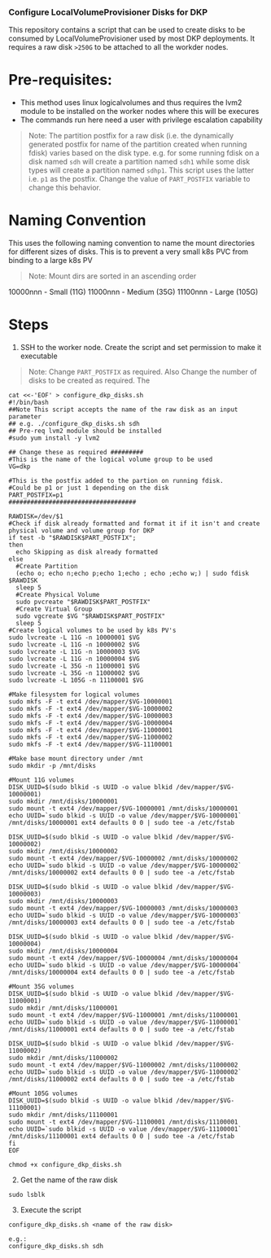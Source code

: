 ### Configure LocalVolumeProvisioner Disks for DKP

This repository contains a script that can be used to create disks to be consumed by LocalVolumeProvisioner used by most DKP deployments. It requires a raw disk `>250G` to be attached to all the workder nodes. 

# Pre-requisites:
- This method uses linux logicalvolumes and thus requires the lvm2 module to be installed on the worker nodes where this will be execures
- The commands run here need a user with privilege escalation capability

> Note: The partition postfix for a raw disk (i.e. the dynamically generated postfix for name of the partition created when running fdisk) varies based on the disk type. e.g. for some running fdisk on a disk named `sdh` will create a partition named `sdh1` while some disk types will create a partition named `sdhp1`. This script uses the latter i.e. `p1` as the postfix. Change the value of `PART_POSTFIX` variable to change this behavior.

# Naming Convention

This uses the following naming convention to name the mount directories for different sizes of disks. This is to prevent a very small k8s PVC from binding to a large k8s PV 

> Note: Mount dirs are sorted in an ascending order

10000nnn - Small (11G)
11000nnn - Medium (35G)
11100nnn - Large (105G)


# Steps

1. SSH to the worker node. Create the script and set permission to make it executable 

> Note: Change `PART_POSTFIX` as required. Also Change the number of disks to be created as required. The 

```
cat <<-'EOF' > configure_dkp_disks.sh
#!/bin/bash
##Note This script accepts the name of the raw disk as an input parameter
## e.g. ./configure_dkp_disks.sh sdh
## Pre-req lvm2 module should be installed
#sudo yum install -y lvm2

## Change these as required #########
#This is the name of the logical volume group to be used
VG=dkp

#This is the postfix added to the partion on running fdisk.
#Could be p1 or just 1 depending on the disk
PART_POSTFIX=p1
###################################

RAWDISK=/dev/$1
#Check if disk already formatted and format it if it isn't and create physical volume and volume group for DKP
if test -b "$RAWDISK$PART_POSTFIX";
then
  echo Skipping as disk already formatted
else
  #Create Partition
  (echo o; echo n;echo p;echo 1;echo ; echo ;echo w;) | sudo fdisk $RAWDISK
  sleep 5
  #Create Physical Volume
  sudo pvcreate "$RAWDISK$PART_POSTFIX"
  #Create Virtual Group
  sudo vgcreate $VG "$RAWDISK$PART_POSTFIX"
  sleep 5
#Create logical volumes to be used by k8s PV's
sudo lvcreate -L 11G -n 10000001 $VG
sudo lvcreate -L 11G -n 10000002 $VG
sudo lvcreate -L 11G -n 10000003 $VG
sudo lvcreate -L 11G -n 10000004 $VG
sudo lvcreate -L 35G -n 11000001 $VG
sudo lvcreate -L 35G -n 11000002 $VG
sudo lvcreate -L 105G -n 11100001 $VG

#Make filesystem for logical volumes
sudo mkfs -F -t ext4 /dev/mapper/$VG-10000001
sudo mkfs -F -t ext4 /dev/mapper/$VG-10000002
sudo mkfs -F -t ext4 /dev/mapper/$VG-10000003
sudo mkfs -F -t ext4 /dev/mapper/$VG-10000004
sudo mkfs -F -t ext4 /dev/mapper/$VG-11000001
sudo mkfs -F -t ext4 /dev/mapper/$VG-11000002
sudo mkfs -F -t ext4 /dev/mapper/$VG-11100001

#Make base mount directory under /mnt
sudo mkdir -p /mnt/disks

#Mount 11G volumes
DISK_UUID=$(sudo blkid -s UUID -o value blkid /dev/mapper/$VG-10000001)
sudo mkdir /mnt/disks/10000001
sudo mount -t ext4 /dev/mapper/$VG-10000001 /mnt/disks/10000001
echo UUID=`sudo blkid -s UUID -o value /dev/mapper/$VG-10000001` /mnt/disks/10000001 ext4 defaults 0 0 | sudo tee -a /etc/fstab

DISK_UUID=$(sudo blkid -s UUID -o value blkid /dev/mapper/$VG-10000002)
sudo mkdir /mnt/disks/10000002
sudo mount -t ext4 /dev/mapper/$VG-10000002 /mnt/disks/10000002
echo UUID=`sudo blkid -s UUID -o value /dev/mapper/$VG-10000002` /mnt/disks/10000002 ext4 defaults 0 0 | sudo tee -a /etc/fstab

DISK_UUID=$(sudo blkid -s UUID -o value blkid /dev/mapper/$VG-10000003)
sudo mkdir /mnt/disks/10000003
sudo mount -t ext4 /dev/mapper/$VG-10000003 /mnt/disks/10000003
echo UUID=`sudo blkid -s UUID -o value /dev/mapper/$VG-10000003` /mnt/disks/10000003 ext4 defaults 0 0 | sudo tee -a /etc/fstab

DISK_UUID=$(sudo blkid -s UUID -o value blkid /dev/mapper/$VG-10000004)
sudo mkdir /mnt/disks/10000004
sudo mount -t ext4 /dev/mapper/$VG-10000004 /mnt/disks/10000004
echo UUID=`sudo blkid -s UUID -o value /dev/mapper/$VG-10000004` /mnt/disks/10000004 ext4 defaults 0 0 | sudo tee -a /etc/fstab

#Mount 35G volumes
DISK_UUID=$(sudo blkid -s UUID -o value blkid /dev/mapper/$VG-11000001)
sudo mkdir /mnt/disks/11000001
sudo mount -t ext4 /dev/mapper/$VG-11000001 /mnt/disks/11000001
echo UUID=`sudo blkid -s UUID -o value /dev/mapper/$VG-11000001` /mnt/disks/11000001 ext4 defaults 0 0 | sudo tee -a /etc/fstab

DISK_UUID=$(sudo blkid -s UUID -o value blkid /dev/mapper/$VG-11000002)
sudo mkdir /mnt/disks/11000002
sudo mount -t ext4 /dev/mapper/$VG-11000002 /mnt/disks/11000002
echo UUID=`sudo blkid -s UUID -o value /dev/mapper/$VG-11000002` /mnt/disks/11000002 ext4 defaults 0 0 | sudo tee -a /etc/fstab

#Mount 105G volumes
DISK_UUID=$(sudo blkid -s UUID -o value blkid /dev/mapper/$VG-11100001)
sudo mkdir /mnt/disks/11100001
sudo mount -t ext4 /dev/mapper/$VG-11100001 /mnt/disks/11100001
echo UUID=`sudo blkid -s UUID -o value /dev/mapper/$VG-11100001` /mnt/disks/11100001 ext4 defaults 0 0 | sudo tee -a /etc/fstab
fi
EOF

chmod +x configure_dkp_disks.sh
```

2. Get the name of the raw disk

```
sudo lsblk
```

3. Execute the script

```
configure_dkp_disks.sh <name of the raw disk>

e.g.:
configure_dkp_disks.sh sdh
```
